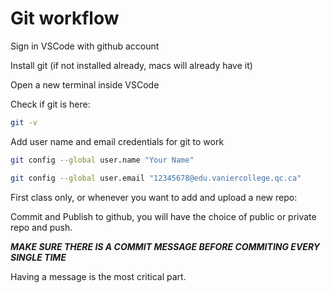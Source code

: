 # Git workflow

Sign in VSCode with github account

Install git (if not installed already, macs will already have it)

Open a new terminal inside VSCode

Check if git is here:

```bash
git -v
```

Add user name and email credentials for git to work

```bash
git config --global user.name "Your Name"
```

```bash
git config --global user.email "12345678@edu.vaniercollege.qc.ca"
```

First class only, or whenever you want to add and upload a new repo:

Commit and Publish to github, you will have the choice of public or private repo and push.

**_MAKE SURE THERE IS A COMMIT MESSAGE BEFORE COMMITING EVERY SINGLE TIME_**

Having a message is the most critical part.

